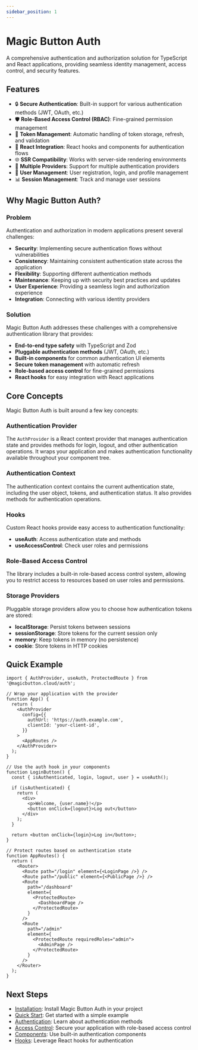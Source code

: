```yaml
---
sidebar_position: 1
---
```


# Magic Button Auth

A comprehensive authentication and authorization solution for TypeScript and React applications, providing seamless identity management, access control, and security features.

## Features

- 🔒 **Secure Authentication**: Built-in support for various authentication methods (JWT, OAuth, etc.)
- 🛡️ **Role-Based Access Control (RBAC)**: Fine-grained permission management
- 🔑 **Token Management**: Automatic handling of token storage, refresh, and validation
- 🧩 **React Integration**: React hooks and components for authentication flows
- 🌐 **SSR Compatibility**: Works with server-side rendering environments
- 📱 **Multiple Providers**: Support for multiple authentication providers
- 👤 **User Management**: User registration, login, and profile management
- 📊 **Session Management**: Track and manage user sessions

## Why Magic Button Auth?

### Problem

Authentication and authorization in modern applications present several challenges:

- **Security**: Implementing secure authentication flows without vulnerabilities
- **Consistency**: Maintaining consistent authentication state across the application
- **Flexibility**: Supporting different authentication methods
- **Maintenance**: Keeping up with security best practices and updates
- **User Experience**: Providing a seamless login and authorization experience
- **Integration**: Connecting with various identity providers

### Solution

Magic Button Auth addresses these challenges with a comprehensive authentication library that provides:

- **End-to-end type safety** with TypeScript and Zod
- **Pluggable authentication methods** (JWT, OAuth, etc.)
- **Built-in components** for common authentication UI elements
- **Secure token management** with automatic refresh
- **Role-based access control** for fine-grained permissions
- **React hooks** for easy integration with React applications

## Core Concepts

Magic Button Auth is built around a few key concepts:

### Authentication Provider

The `AuthProvider` is a React context provider that manages authentication state and provides methods for login, logout, and other authentication operations. It wraps your application and makes authentication functionality available throughout your component tree.

### Authentication Context

The authentication context contains the current authentication state, including the user object, tokens, and authentication status. It also provides methods for authentication operations.

### Hooks

Custom React hooks provide easy access to authentication functionality:

- **useAuth**: Access authentication state and methods
- **useAccessControl**: Check user roles and permissions

### Role-Based Access Control

The library includes a built-in role-based access control system, allowing you to restrict access to resources based on user roles and permissions.

### Storage Providers

Pluggable storage providers allow you to choose how authentication tokens are stored:

- **localStorage**: Persist tokens between sessions
- **sessionStorage**: Store tokens for the current session only
- **memory**: Keep tokens in memory (no persistence)
- **cookie**: Store tokens in HTTP cookies

## Quick Example

```tsx
import { AuthProvider, useAuth, ProtectedRoute } from '@magicbutton.cloud/auth';

// Wrap your application with the provider
function App() {
  return (
    <AuthProvider 
      config={{
        authUrl: 'https://auth.example.com',
        clientId: 'your-client-id',
      }}
    >
      <AppRoutes />
    </AuthProvider>
  );
}

// Use the auth hook in your components
function LoginButton() {
  const { isAuthenticated, login, logout, user } = useAuth();
  
  if (isAuthenticated) {
    return (
      <div>
        <p>Welcome, {user.name}!</p>
        <button onClick={logout}>Log out</button>
      </div>
    );
  }
  
  return <button onClick={login}>Log in</button>;
}

// Protect routes based on authentication state
function AppRoutes() {
  return (
    <Router>
      <Route path="/login" element={<LoginPage />} />
      <Route path="/public" element={<PublicPage />} />
      <Route 
        path="/dashboard" 
        element={
          <ProtectedRoute>
            <DashboardPage />
          </ProtectedRoute>
        } 
      />
      <Route 
        path="/admin" 
        element={
          <ProtectedRoute requiredRoles="admin">
            <AdminPage />
          </ProtectedRoute>
        } 
      />
    </Router>
  );
}
```

## Next Steps

- [Installation](installation): Install Magic Button Auth in your project
- [Quick Start](quick-start): Get started with a simple example
- [Authentication](authentication): Learn about authentication methods
- [Access Control](access-control): Secure your application with role-based access control
- [Components](components): Use built-in authentication components
- [Hooks](hooks): Leverage React hooks for authentication